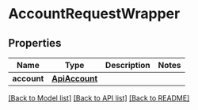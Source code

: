 # AccountRequestWrapper

## Properties
Name | Type | Description | Notes
------------ | ------------- | ------------- | -------------
**account** | [**ApiAccount**](ApiAccount.md) |  | 

[[Back to Model list]](../README.md#documentation-for-models) [[Back to API list]](../README.md#documentation-for-api-endpoints) [[Back to README]](../README.md)



